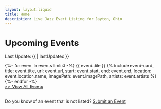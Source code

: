 ```yaml
---
layout: layout.liquid
title: Home
description: Live Jazz Event Listing for Dayton, Ohio
---
```


# Upcoming Events

Last Update: {{ | lastUpdated }}

<section class="events-list">
	{%- for event in events limit:3 -%}
		{{ event.title }}
		{% include event-card,
			title: event.title,
			url: event.url,
			start: event.start,
			end: event.end,
			location: event.location.name,
			imagePath: event.imagePath,
			artists: event.artists
		%}
	{%- endfor -%}
</section>

<div class="align-right">
	<a href="/events">>> View All Events</a>
</div>

<br>

Do you know of an event that is not listed?
<a href="/submit" class="btn btn-inline">Submit an Event</a>

